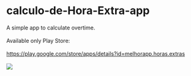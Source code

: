 # calculo-de-Hora-Extra-app

A simple app to calculate overtime.
<br/>
<br/>
Available only Play Store:
<br/>
<br/>
https://play.google.com/store/apps/details?id=melhorapp.horas.extras
<br/>
<br/>
<img src="https://play-lh.googleusercontent.com/-7wxJIez-owlTkyfqp1cSObWV7QZFb53zGyXek1JqVh58hHvxNL-NC1CXVYnb8KNcY0=w1366-h657-rw"/>

